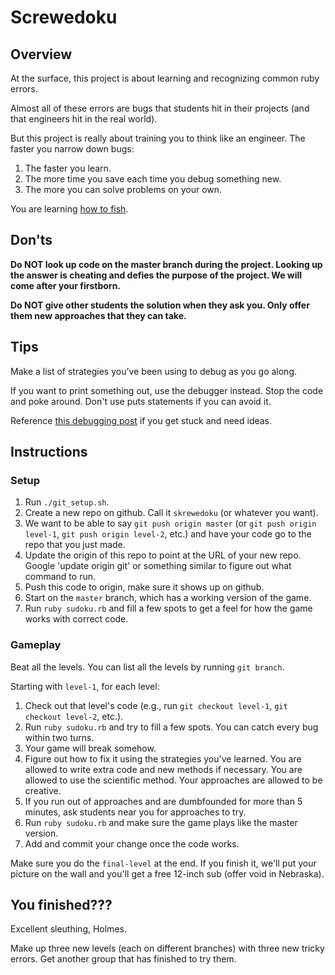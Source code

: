 # Screwedoku

## Overview

At the surface, this project is about learning and recognizing common ruby errors.

Almost all of these errors are bugs that students hit in their projects (and that engineers hit in the real world).

But this project is really about training you to think like an engineer.  The faster you narrow down bugs:

1. The faster you learn.
2. The more time you save each time you debug something new.
3. The more you can solve problems on your own.

You are learning [how to fish][how-to-fish].

[how-to-fish]: https://calum.org/posts/teach-a-man-to-fish

## Don'ts
**Do NOT look up code on the master branch during the project.  Looking up the answer is cheating and defies the purpose of the project.  We will come after your firstborn.**

**Do NOT give other students the solution when they ask you. Only offer them new approaches that they can take.**

## Tips

Make a list of strategies you've been using to debug as you go along.

If you want to print something out, use the debugger instead. Stop the code and poke around.  Don't use puts statements if you can avoid it.

Reference [this debugging post][learn-to-debug] if you get stuck and need ideas.

[learn-to-debug]: https://carryonmyabramson.wordpress.com/2015/12/11/learn-to-debug-and-save-six-weeks-a-year/


## Instructions

### Setup

1. Run `./git_setup.sh`.
2. Create a new repo on github.  Call it `skrewedoku` (or whatever you want).
3. We want to be able to say `git push origin master` (or `git push origin level-1`, `git push origin level-2`, etc.) and have your code go to the repo that you just made.
4. Update the origin of this repo to point at the URL of your new repo.  Google 'update origin git' or something similar to figure out what command to run.
5. Push this code to origin, make sure it shows up on github.
6. Start on the `master` branch, which has a working version of the game.
7. Run `ruby sudoku.rb` and fill a few spots to get a feel for how the game works with correct code.

### Gameplay

Beat all the levels.  You can list all the levels by running `git branch`.

Starting with `level-1`, for each level:

1. Check out that level's code (e.g., run `git checkout level-1`, `git checkout level-2`, etc.).
2. Run `ruby sudoku.rb` and try to fill a few spots.  You can catch every bug within two turns.
3. Your game will break somehow.
4. Figure out how to fix it using the strategies you've learned.  You are allowed to write extra code and new methods if necessary.  You are allowed to use the scientific method.  Your approaches are allowed to be creative.
5. If you run out of approaches and are dumbfounded for more than 5 minutes, ask students near you for approaches to try.
6. Run `ruby sudoku.rb` and make sure the game plays like the master version.
7. Add and commit your change once the code works.

Make sure you do the `final-level` at the end.  If you finish it, we'll put your picture on the wall and you'll get a free 12-inch sub (offer void in Nebraska).


## You finished???

Excellent sleuthing, Holmes.

Make up three new levels (each on different branches) with three new tricky errors.  Get another group that has finished to try them.

